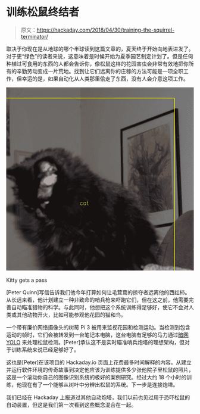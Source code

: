 # 训练松鼠终结者

> 原文：<https://hackaday.com/2018/04/30/training-the-squirrel-terminator/>

取决于你现在是从地球的哪个半球读到这篇文章的，夏天终于开始向地表进发了。对于更“绿色”的读者来说，这意味着是时候开始为夏季园艺制定计划了。但是任何种植过可食用的东西的人都会告诉你，像松鼠这样的花园害虫会非常有效地把你所有的辛勤劳动变成一片荒地。找到让它们远离你的庄稼的方法可能是一项全职工作，但幸运的是，如果自动化从人类那里偷走了东西，没有人会介意这项工作。

[![](img/cbbca13f72fb5059cf0418e7bbb61eb6.png)](https://hackaday.com/wp-content/uploads/2018/04/sqterm_detail.jpg)

Kitty gets a pass

[Peter Quinn]写信告诉我们他今年打算如何让毛茸茸的掠夺者远离他的西红柿。从长远来看，他计划建立一种非致命的哨兵枪来吓跑它们，但在这之前，他需要完善自动瞄准猎物的科学。与此同时，他想把这个系统训练得足够好，使它不会对人类或其他动物开火，比如可能参观他花园的猫和鸟。

一个带有廉价网络摄像头的树莓 Pi 3 被用来监视花园和检测运动。当检测到包含运动的帧时，它们会被转发到一台笔记本电脑，这台电脑有足够的马力通过[暗网 YOLO](https://pjreddie.com/darknet/yolo/) 来处理松鼠检测。[Peter]承认这不是实时瞄准哨兵炮塔的理想架构，但对于训练系统来说已经足够好了。

这也是[Peter]在该项目的 Hackaday.io 页面上花费最多时间解释的内容。从建立并运行软件环境的传奇故事到决定他应该为训练提供多少张他院子里松鼠的照片，这是一个滚动你自己的图像识别系统的极好的案例研究。经过大约 18 个小时的训练，他现在有了一个能够从树叶中分辨出松鼠的系统。下一步是连接炮塔。

我们已经在 Hackaday 上报道过其他自动炮塔，我们以前也见过用于恐吓松鼠的自动装置，但这是我们第一次看到这些概念混合在一起。